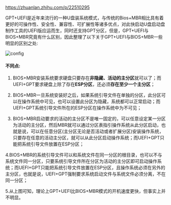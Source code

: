 https://zhuanlan.zhihu.com/p/22510295

GPT+UEFI是近年来流行的一种U盘装系统模式，与传统的Bios+MBR相比具有着更好的可操作性、安全性、兼容性、可扩展性等诸多优点，对此快启动U盘启动盘制作工具的UEFI版应运而生，同时还支持GPT分区，但是，GPT+UEFI与BIOS+MBR究竟有什么区别，因此整理了以下关于GPT+UEFI与BIOS+MBR一些明显的区别之处:

![config](images/11.jpg)

#### 不同点: 

1. BIOS+MBR安装系统要求硬盘只要存在**非隐藏、活动的主分区**就可以了；而UEFI+GPT要求硬盘上除了存在**ESP分区**，还必须**存在至少一个主分区**；

2. BIOS+MBR一旦系统安装好之后，如果系统引导文件在单独的分区，此分区可以在操作系统中可见，也可以设置此分区为隐藏，系统都可以正常启动；而UEFI+GPT系统引导文件所在的ESP分区在操作系统中为不可见；

3. BIOS+MBR启动要求的活动的主分区不是唯一固定的，可以任意设定某一分区为活动的主分区，然后MBR就可以通过分区表指引操作系统从此分区启动，也就是说，可以在任意分区(主分区无论是否活动或者扩展分区)安装操作系统，只要存在任意的活动主分区，就可以从此分区启动操作系统；而UEFI+GPT只能把系统引导文件放置在ESP分区；

4.BIOS+MBR的系统引导文件可以和系统文件在同一分区的根目录，也可以不与系统文件同一分区，只要系统引导文件所在分区为活动的主分区即可启动操作系统；而UEFI+GPT只能把系统引导文件放置在ESP分区，且操作系统必须在另外的主分区，也就是说，UEFI+GPT强制要求系统启动文件与系统文件必须分离，不在同一分区；

5.从上图可知，理论上GPT+UEFI比BIOS+MBR模式的开机速度更快，但事实上并不明显。